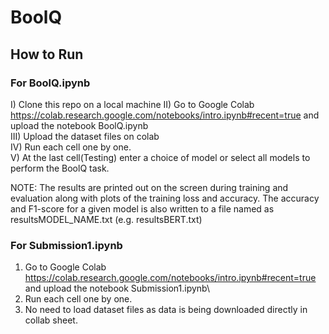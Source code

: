 # BoolQ

## How to Run

### For BoolQ.ipynb

I) Clone this repo on a local machine
II) Go to Google Colab https://colab.research.google.com/notebooks/intro.ipynb#recent=true and upload the notebook BoolQ.ipynb\
III) Upload the dataset files on colab\
IV) Run each cell one by one.\
V) At the last cell(Testing) enter a choice of model or select all models to perform the BoolQ task.

NOTE: The results are printed out on the screen during training and evaluation along with plots of the training loss and accuracy.
The accuracy and F1-score for a given model is also written to a file named as resultsMODEL_NAME.txt (e.g. resultsBERT.txt)

### For Submission1.ipynb
1) Go to Google Colab https://colab.research.google.com/notebooks/intro.ipynb#recent=true and upload the notebook Submission1.ipynb\
2) Run each cell one by one.
3) No need to load dataset files as data is being downloaded directly in collab sheet.
